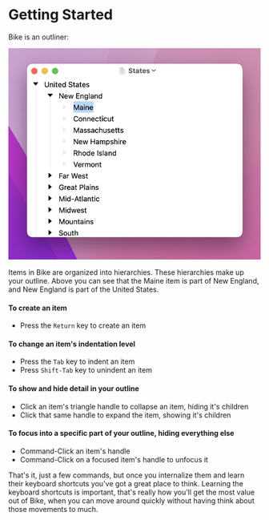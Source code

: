 # Getting Started

Bike is an outliner:

![This is Bike](.gitbook/assets/bike.png)

Items in Bike are organized into hierarchies. These hierarchies make up your outline. Above you can see that the Maine item is part of New England, and New England is part of the United States.

#### To create an item

* Press the `Return` key to create an item

#### To change an item's indentation level

* Press the `Tab` key to indent an item
* Press `Shift-Tab` key to unindent an item

#### To show and hide detail in your outline

* Click an item's triangle handle to collapse an item, hiding it's children
* Click that same handle to expand the item, showing it's children

#### To focus into a specific part of your outline, hiding everything else

* Command-Click an item's handle
* Command-Click on a focused item's handle to unfocus it

That's it, just a few commands, but once you internalize them and learn their keyboard shortcuts you've got a great place to think. Learning the keyboard shortcuts is important,  that's really how you'll get the most value out of Bike, when you can move around quickly without having think about those movements to much.
